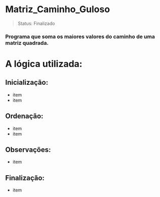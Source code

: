 <h1>Matriz_Caminho_Guloso</h1>

>Status: Finalizado

### Programa que soma os maiores valores do caminho de uma matriz quadrada.

# A lógica utilizada:

## Inicialização:

+ item
+ item

## Ordenação:

+ item
+ item


## Observações:

+ item

## Finalização:

+ item
